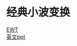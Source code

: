 # 经典小波变换
[EWT](https://www.zhihu.com/question/517231368/answer/2372918552)  
[英文ppt](http://pdfs.semanticscholar.org/3803/d42330506aff3a5cc5eaf69cf589c9c8929b.pdf)  
